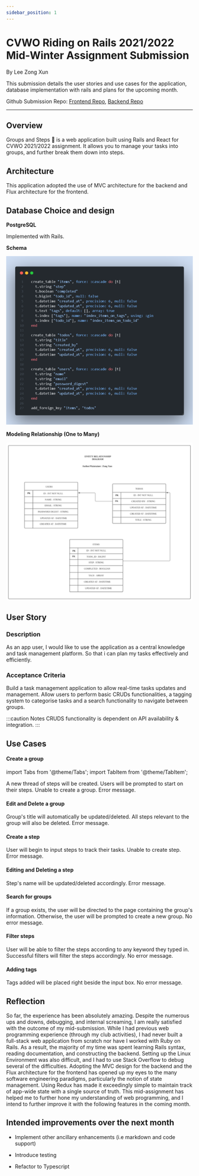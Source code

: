 ```yaml
---
sidebar_position: 1
---
```


# CVWO Riding on Rails 2021/2022 Mid-Winter Assignment Submission

By Lee Zong Xun

This submission details the user stories and use cases for the application, database implementation with rails and plans for the upcoming month.

Github Submission Repo: [Frontend Repo](https://github.com/Zxun2/cvwo-assignment-frontend), [Backend Repo](https://github.com/Zxun2/cvwo-assignment-backend)

---

## Overview

Groups and Steps 📝 is a web application built using Rails and React for CVWO 2021/2022 assignment. It allows you to manage your tasks into groups, and further break them down into steps.

## Architecture

This application adopted the use of MVC architecture for the backend and Flux architecture for the frontend.

## Database Choice and design

**PostgreSQL**

Implemented with Rails.

**Schema**

![Schema](../../static/img/docs/schema.png)

**Modeling Relationship (One to Many)**

![ERD](../../static/img/docs/ERD.png)

## User Story

### Description

As an app user, I would like to use the application as a central knowledge and task management platform. So that i can plan my tasks effectively and efficiently.

### Acceptance Criteria

Build a task management application to allow real-time tasks updates and management. Allow users to perform basic CRUDs functionalities, a tagging system to categorise tasks and a search functionality to navigate between groups.

:::caution
Notes
CRUDS functionality is dependent on API availability & integration.
:::

## Use Cases

#### Create a group

import Tabs from '@theme/Tabs';
import TabItem from '@theme/TabItem';

<Tabs>
  <TabItem value="Positive Response" label="Positive Response">A new thread of steps will be created. Users will be prompted to start on their steps.</TabItem>
  <TabItem value="Negative Response" label="Negative Response">Unable to create a group. Error message.</TabItem>
</Tabs>

#### Edit and Delete a group

<Tabs>
  <TabItem value="Positive Response" label="Positive Response">Group's title will automatically be updated/deleted. All steps relevant to the group will also be deleted.</TabItem>
  <TabItem value="Negative Response" label="Negative Response">Error message.</TabItem>
</Tabs>

#### Create a step

<Tabs>
  <TabItem value="Positive Response" label="Positive Response">User will begin to input steps to track their tasks.</TabItem>
  <TabItem value="Negative Response" label="Negative Response">Unable to create step. Error message.</TabItem>
</Tabs>

#### Editing and Deleting a step

<Tabs>
  <TabItem value="Positive Response" label="Positive Response">Step's name will be updated/deleted accordingly.</TabItem>
  <TabItem value="Negative Response" label="Negative Response">Error message.</TabItem>
</Tabs>

#### Search for groups

<Tabs>
  <TabItem value="Positive Response" label="Positive Response">If a group exists, the user will be directed to the page containing the group's information. Otherwise, the user will be prompted to create a new group.</TabItem>
  <TabItem value="Negative Response" label="Negative Response">No error message.</TabItem>
</Tabs>

#### Filter steps

<Tabs>
  <TabItem value="Positive Response" label="Positive Response">User will be able to filter the steps according to any keyword they typed in. Successful filters will filter the steps accordingly.</TabItem>
  <TabItem value="Negative Response" label="Negative Response">No error message.</TabItem>
</Tabs>

#### Adding tags

<Tabs>
  <TabItem value="Positive Response" label="Positive Response">Tags added will be placed right beside the input box.</TabItem>
  <TabItem value="Negative Response" label="Negative Response">No error message.</TabItem>
</Tabs>

## Reflection

So far, the experience has been absolutely amazing. Despite the numerous ups and downs, debugging, and internal screaming, I am really satisfied with the outcome of my mid-submission. While I had previous web programming experience (through my club activities), I had never built a full-stack web application from scratch nor have I worked with Ruby on Rails.
As a result, the majority of my time was spent learning Rails syntax, reading documentation, and constructing the backend. Setting up the Linux Environment was also difficult, and I had to use Stack Overflow to debug several of the difficulties. Adopting the MVC design for the backend and the Flux architecture for the frontend has opened up my eyes to the many software engineering paradigms, particularly the notion of state management. Using Redux has made it exceedingly simple to maintain track of app-wide state with a single source of truth. This mid-assignment has helped me to further hone my understanding of web programming, and I intend to further improve it with the following features in the coming month.

## Intended improvements over the next month

- Implement other ancillary enhancements (i.e markdown and code support)

- Introduce testing

- Refactor to Typescript
